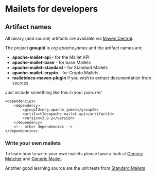 Mailets for developers
======================

## Artifact names

All binary (and source) artifacts are available via [Maven Central](http://repo.maven.apache.org/maven2).

The project **groupId** is *org.apache.james* and the artifact names are:

* **apache-mailet-api** - for the Mailet API
* **apache-mailet-base** - for base Mailets
* **apache-mailet-standard** - for Standard Mailets
* **apache-mailet-crypto** - for Crypto Mailets
* **mailetdocs-maven-plugin** if you wish to extract documentation from sources

Just include something like this in your *pom.xml*

~~~
<dependencies>
    <dependency>
        <groupId>org.apache.james</groupId>
        <artifactId>apache-mailet-api</artifactId>
        <version>3.8.2</version>
    </dependency>
    <!-- other dependencies -->
</dependencies>
~~~

### Write your own mailets

To learn how to write your own mailets please have a look at
<a href="https://github.com/apache/james-project/blob/master/mailet/base/src/main/java/org/apache/mailet/base/GenericMatcher.java">Generic Matcher</a> and
<a href="https://github.com/apache/james-project/blob/master/mailet/base/src/main/java/org/apache/mailet/base/GenericMailet.java">Generic Mailet</a>.

Another good learning source are the unit tests from
<a href="https://github.com/apache/james-project/tree/master/mailet/standard/src/main/java/org/apache/james/transport">Standard Mailets</a>

